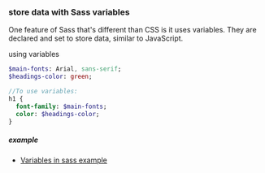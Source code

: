 ### store data with Sass variables

One feature of Sass that's different than CSS is it uses variables. They are declared and set to store data, similar to JavaScript.

using variables 

```sass
$main-fonts: Arial, sans-serif;
$headings-color: green;

//To use variables:
h1 {
  font-family: $main-fonts;
  color: $headings-color;
}
```
##### example
* [Variables in sass example](:note:143ccc37-2e42-4cee-8c14-d501aeb88274)
